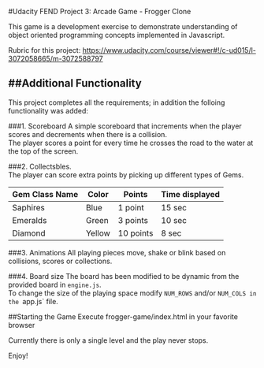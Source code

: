 #Udacity FEND Project 3: Arcade Game - Frogger Clone

This game is a development exercise to demonstrate understanding of object oriented programming concepts 
implemented in Javascript.  

Rubric for this project: https://www.udacity.com/course/viewer#!/c-ud015/l-3072058665/m-3072588797

##Additional Functionality
--------------

This project completes all the requirements;  in addition the folloing functionality was added:

###1.  Scoreboard 
A simple scoreboard that increments when the player scores and decrements when there is a collision.  
The player scores a point for every time he crosses the road to the water at the top of the screen. 

###2.  Collectsbles.  
The player can score extra points by picking up different types of Gems.  

| Gem Class Name | Color | Points | Time displayed | 
| ---------------- | ----------- | ------------ | --------------- |
| Saphires | Blue  | 1 point | 15 sec |
| Emeralds | Green  | 3 points | 10 sec |
| Diamond | Yellow  | 10 points | 8 sec |

###3.  Animations
All playing pieces move, shake or blink based on collisions, scores or collections.

###4.  Board size
The board has been modified to be dynamic from the provided board in `engine.js`.  
To change the size of the playing space modify `NUM_ROWS` and/or `NUM_COLS in the `app.js` file.
 
##Starting the Game
Execute frogger-game/index.html in your favorite browser

Currently there is only a single level and the play never stops.  

Enjoy!


